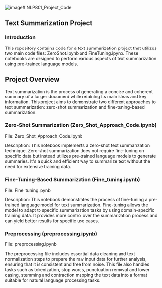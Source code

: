 ![image](https://github.com/khaled1022/NLP801_Project_Code/assets/152799288/a1a5ae81-2afb-417c-bdec-94b8dffbffb1)# NLP801_Project_Code
## Text Summarization Project
### Introduction
This repository contains code for a text summarization project that utilizes two main code files: ZeroShot.ipynb and FineTuning.ipynb. 
These notebooks are designed to perform various aspects of text summarization using pre-trained language models.

## Project Overview
Text summarization is the process of generating a concise and coherent summary of a longer document while retaining its main ideas and key information.
This project aims to demonstrate two different approaches to text summarization: zero-shot summarization and fine-tuning-based summarization.

### Zero-Shot Summarization (Zero_Shot_Approach_Code.ipynb)
File: Zero_Shot_Approach_Code.ipynb

Description: This notebook implements a zero-shot text summarization technique. 
Zero-shot summarization does not require fine-tuning on specific data but instead utilizes pre-trained language models to generate summaries. 
It's a quick and efficient way to summarize text without the need for extensive training data.

### Fine-Tuning-Based Summarization (Fine_tuning.ipynb)
File: Fine_tuning.ipynb

Description: This notebook demonstrates the process of fine-tuning a pre-trained language model for text summarization. 
Fine-tuning allows the model to adapt to specific summarization tasks by using domain-specific training data. 
It provides more control over the summarization process and can yield better results for specific use cases.


### Preprocessing (preprocessing.ipynb) 
File: preprocessing.ipynb

The preprocessing file includes essential data cleaning and text normalization steps to prepare the raw input data for further analysis,
ensuring that it is consistent and free from noise.
This file also handles tasks such as tokenization, stop words, punctuation removal and lower casing, stemming and contraction mapping the text data into a format suitable for natural language processing tasks.
